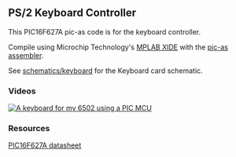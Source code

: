 ## PS/2 Keyboard Controller

This PIC16F627A pic-as code is for the keyboard controller.

Compile using Microchip Technology's [MPLAB XIDE](https://www.microchip.com/en-us/tools-resources/develop/mplab-x-ide) with the [pic-as assembler](https://microchipdeveloper.com/swtools:pic-asm).

See [schematics/keyboard](/schematics/keyboard_nes) for the Keyboard card schematic.

### Videos

[![A keyboard for my 6502 using a PIC MCU](https://img.visualrealmsoftware.com/youtube/thumb/D6upr-1-uuE)](https://www.youtube.com/watch?v=D6upr-1-uuE "A keyboard for my 6502 using a PIC MCU")

### Resources

[PIC16F627A datasheet](https://ww1.microchip.com/downloads/en/DeviceDoc/40044G.pdf)
